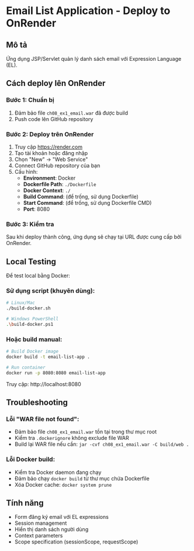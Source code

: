 # Email List Application - Deploy to OnRender

## Mô tả
Ứng dụng JSP/Servlet quản lý danh sách email với Expression Language (EL).

## Cách deploy lên OnRender

### Bước 1: Chuẩn bị
1. Đảm bảo file `ch08_ex1_email.war` đã được build
2. Push code lên GitHub repository

### Bước 2: Deploy trên OnRender
1. Truy cập https://render.com
2. Tạo tài khoản hoặc đăng nhập
3. Chọn "New" → "Web Service"
4. Connect GitHub repository của bạn
5. Cấu hình:
   - **Environment**: Docker
   - **Dockerfile Path**: `./Dockerfile`
   - **Docker Context**: `./`
   - **Build Command**: (để trống, sử dụng Dockerfile)
   - **Start Command**: (để trống, sử dụng Dockerfile CMD)
   - **Port**: 8080

### Bước 3: Kiểm tra
Sau khi deploy thành công, ứng dụng sẽ chạy tại URL được cung cấp bởi OnRender.

## Local Testing
Để test local bằng Docker:

### Sử dụng script (khuyên dùng):
```bash
# Linux/Mac
./build-docker.sh

# Windows PowerShell
.\build-docker.ps1
```

### Hoặc build manual:
```bash
# Build Docker image
docker build -t email-list-app .

# Run container
docker run -p 8080:8080 email-list-app
```

Truy cập: http://localhost:8080

## Troubleshooting

### Lỗi "WAR file not found":
- Đảm bảo file `ch08_ex1_email.war` tồn tại trong thư mục root
- Kiểm tra `.dockerignore` không exclude file WAR
- Build lại WAR file nếu cần: `jar -cvf ch08_ex1_email.war -C build/web .`

### Lỗi Docker build:
- Kiểm tra Docker daemon đang chạy
- Đảm bảo chạy `docker build` từ thư mục chứa Dockerfile
- Xóa Docker cache: `docker system prune`

## Tính năng
- Form đăng ký email với EL expressions
- Session management
- Hiển thị danh sách người dùng
- Context parameters
- Scope specification (sessionScope, requestScope)